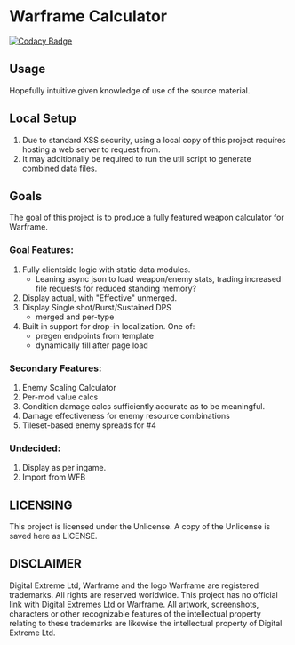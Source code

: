 # Warframe Calculator
[![Codacy Badge](https://api.codacy.com/project/badge/Grade/3810dc416c99410b90302f29d3d35b6f)](https://www.codacy.com/app/ehwuts/warframe-calc?utm_source=github.com&amp;utm_medium=referral&amp;utm_content=ehwuts/warframe-calc&amp;utm_campaign=Badge_Grade)
## Usage
Hopefully intuitive given knowledge of use of the source material.

## Local Setup
1. Due to standard XSS security, using a local copy of this project requires hosting a web server to request from.
2. It may additionally be required to run the util script to generate combined data files.

## Goals
The goal of this project is to produce a fully featured weapon calculator for Warframe.

### Goal Features:
1. Fully clientside logic with static data modules. 
   * Leaning async json to load weapon/enemy stats, trading increased file requests for reduced standing memory?
3. Display actual, with "Effective" unmerged.
4. Display Single shot/Burst/Sustained DPS
   * merged and per-type
5. Built in support for drop-in localization. One of:
   * pregen endpoints from template
   * dynamically fill after page load

### Secondary Features:
1. Enemy Scaling Calculator
2. Per-mod value calcs
3. Condition damage calcs sufficiently accurate as to be meaningful.
4. Damage effectiveness for enemy resource combinations
5. Tileset-based enemy spreads for #4

### Undecided:
1. Display as per ingame.
2. Import from WFB
	
## LICENSING
This project is licensed under the Unlicense. A copy of the Unlicense is saved here as LICENSE.

## DISCLAIMER
Digital Extreme Ltd, Warframe and the logo Warframe are registered trademarks. All rights are reserved worldwide. This project has no official link with Digital Extremes Ltd or Warframe. All artwork, screenshots, characters or other recognizable features of the intellectual property relating to these trademarks are likewise the intellectual property of Digital Extreme Ltd.

